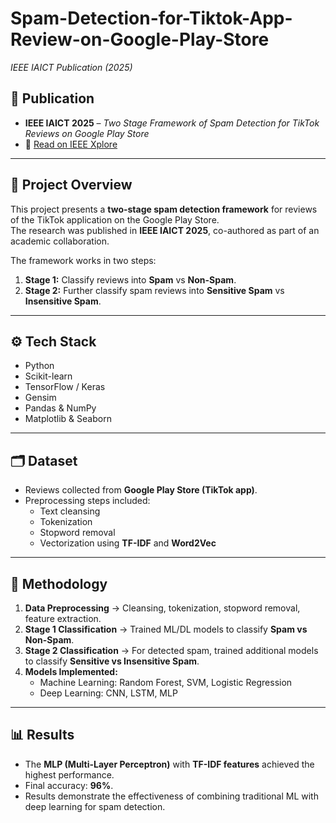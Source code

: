 # Spam-Detection-for-Tiktok-App-Review-on-Google-Play-Store
_IEEE IAICT Publication (2025)_  

## 📖 Publication  
- **IEEE IAICT 2025** – *Two Stage Framework of Spam Detection for TikTok Reviews on Google Play Store*  
- 📄 [Read on IEEE Xplore](https://ieeexplore.ieee.org/document/11101496)  

---

## 📌 Project Overview  
This project presents a **two-stage spam detection framework** for reviews of the TikTok application on the Google Play Store.  
The research was published in **IEEE IAICT 2025**, co-authored as part of an academic collaboration.  

The framework works in two steps:  
1. **Stage 1:** Classify reviews into **Spam** vs **Non-Spam**.  
2. **Stage 2:** Further classify spam reviews into **Sensitive Spam** vs **Insensitive Spam**.  

---

## ⚙️ Tech Stack  
- Python  
- Scikit-learn  
- TensorFlow / Keras  
- Gensim  
- Pandas & NumPy  
- Matplotlib & Seaborn  

---

## 🗂️ Dataset  
- Reviews collected from **Google Play Store (TikTok app)**.  
- Preprocessing steps included:  
  - Text cleansing  
  - Tokenization  
  - Stopword removal  
  - Vectorization using **TF-IDF** and **Word2Vec**  

---

## 🔬 Methodology  
1. **Data Preprocessing** → Cleansing, tokenization, stopword removal, feature extraction.  
2. **Stage 1 Classification** → Trained ML/DL models to classify **Spam vs Non-Spam**.  
3. **Stage 2 Classification** → For detected spam, trained additional models to classify **Sensitive vs Insensitive Spam**.  
4. **Models Implemented:**  
   - Machine Learning: Random Forest, SVM, Logistic Regression  
   - Deep Learning: CNN, LSTM, MLP  

---

## 📊 Results  
- The **MLP (Multi-Layer Perceptron)** with **TF-IDF features** achieved the highest performance.  
- Final accuracy: **96%**.  
- Results demonstrate the effectiveness of combining traditional ML with deep learning for spam detection.  
